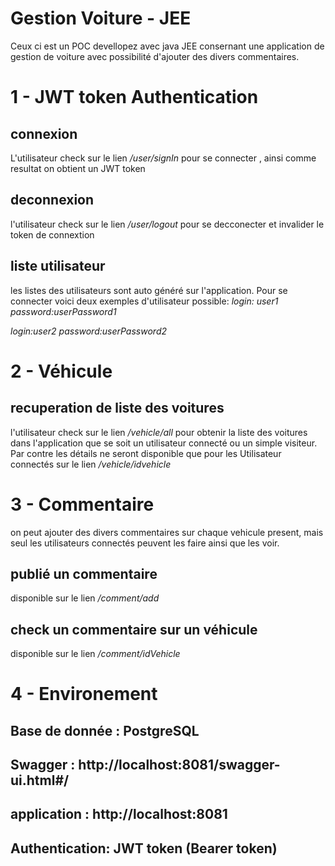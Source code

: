 # Gestion Voiture - JEE

Ceux ci est un POC devellopez avec java JEE consernant une application de gestion de voiture avec possibilité d'ajouter des divers commentaires.


# 1 - JWT token Authentication
## connexion
L'utilisateur check sur le lien */user/signIn*  pour se connecter , ainsi comme resultat on obtient un JWT token

## deconnexion

l'utilisateur check sur le lien */user/logout* pour se decconecter et invalider le token de connextion

## liste utilisateur 
les listes des utilisateurs sont auto généré sur l'application. Pour se connecter voici deux exemples d'utilisateur possible:
*login: user1*  
*password:userPassword1*

*login:user2* 
 *password:userPassword2*

# 2 - Véhicule
##  recuperation de liste des voitures
l'utilisateur check sur le lien */vehicle/all* pour obtenir la liste des voitures dans l'application que se soit un utilisateur connecté ou un simple visiteur.
Par contre les détails ne seront disponible que pour les Utilisateur connectés sur le lien */vehicle/idvehicle*

# 3 - Commentaire

on peut ajouter des divers commentaires sur chaque vehicule present, mais seul les utilisateurs connectés peuvent les faire ainsi que les voir.  
## publié un commentaire
disponible sur le lien */comment/add*
## check un commentaire sur un véhicule
disponible sur le lien */comment/idVehicle*

# 4 - Environement
## Base de donnée : PostgreSQL
## Swagger : http://localhost:8081/swagger-ui.html#/
## application : http://localhost:8081
## Authentication: JWT token (Bearer token)


